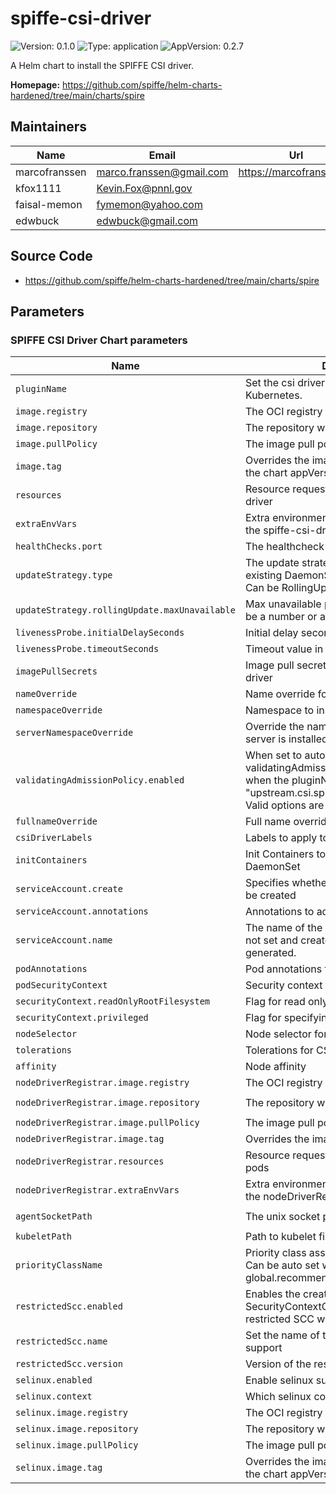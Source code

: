 # spiffe-csi-driver

![Version: 0.1.0](https://img.shields.io/badge/Version-0.1.0-informational?style=flat-square) ![Type: application](https://img.shields.io/badge/Type-application-informational?style=flat-square) ![AppVersion: 0.2.7](https://img.shields.io/badge/AppVersion-0.2.7-informational?style=flat-square)

A Helm chart to install the SPIFFE CSI driver.

**Homepage:** <https://github.com/spiffe/helm-charts-hardened/tree/main/charts/spire>

## Maintainers

| Name | Email | Url |
| ---- | ------ | --- |
| marcofranssen | <marco.franssen@gmail.com> | <https://marcofranssen.nl> |
| kfox1111 | <Kevin.Fox@pnnl.gov> |  |
| faisal-memon | <fymemon@yahoo.com> |  |
| edwbuck | <edwbuck@gmail.com> |  |

## Source Code

* <https://github.com/spiffe/helm-charts-hardened/tree/main/charts/spire>

<!-- The parameters section is generated using helm-docs.sh and should not be edited by hand. -->

## Parameters

### SPIFFE CSI Driver Chart parameters

| Name                                          | Description                                                                                                                                                              | Value                                       |
| --------------------------------------------- | ------------------------------------------------------------------------------------------------------------------------------------------------------------------------ | ------------------------------------------- |
| `pluginName`                                  | Set the csi driver name deployed to Kubernetes.                                                                                                                          | `csi.spiffe.io`                             |
| `image.registry`                              | The OCI registry to pull the image from                                                                                                                                  | `ghcr.io`                                   |
| `image.repository`                            | The repository within the registry                                                                                                                                       | `spiffe/spiffe-csi-driver`                  |
| `image.pullPolicy`                            | The image pull policy                                                                                                                                                    | `IfNotPresent`                              |
| `image.tag`                                   | Overrides the image tag whose default is the chart appVersion                                                                                                            | `""`                                        |
| `resources`                                   | Resource requests and limits for spiffe-csi-driver                                                                                                                       | `{}`                                        |
| `extraEnvVars`                                | Extra environment variables to be added to the spiffe-csi-driver container                                                                                               | `[]`                                        |
| `healthChecks.port`                           | The healthcheck port for spiffe-csi-driver                                                                                                                               | `9809`                                      |
| `updateStrategy.type`                         | The update strategy to use to replace existing DaemonSet pods with new pods. Can be RollingUpdate or OnDelete.                                                           | `RollingUpdate`                             |
| `updateStrategy.rollingUpdate.maxUnavailable` | Max unavailable pods during update. Can be a number or a percentage.                                                                                                     | `1`                                         |
| `livenessProbe.initialDelaySeconds`           | Initial delay seconds for livenessProbe                                                                                                                                  | `5`                                         |
| `livenessProbe.timeoutSeconds`                | Timeout value in seconds for livenessProbe                                                                                                                               | `5`                                         |
| `imagePullSecrets`                            | Image pull secret details for spiffe-csi-driver                                                                                                                          | `[]`                                        |
| `nameOverride`                                | Name override for spiffe-csi-driver                                                                                                                                      | `""`                                        |
| `namespaceOverride`                           | Namespace to install spiffe-csi-driver                                                                                                                                   | `""`                                        |
| `serverNamespaceOverride`                     | Override the namespace that the spire-server is installed into                                                                                                           | `""`                                        |
| `validatingAdmissionPolicy.enabled`           | When set to auto, the validatingAdmissionPolicy will be enabled when the pluginName == "upstream.csi.spiffe.io" and k8s >= 1.30.0. Valid options are [auto, true, false] | `auto`                                      |
| `fullnameOverride`                            | Full name override for spiffe-csi-driver                                                                                                                                 | `""`                                        |
| `csiDriverLabels`                             | Labels to apply to the CSIDriver                                                                                                                                         | `{}`                                        |
| `initContainers`                              | Init Containers to apply to the CSI Driver DaemonSet                                                                                                                     | `[]`                                        |
| `serviceAccount.create`                       | Specifies whether a service account should be created                                                                                                                    | `true`                                      |
| `serviceAccount.annotations`                  | Annotations to add to the service account                                                                                                                                | `{}`                                        |
| `serviceAccount.name`                         | The name of the service account to use. If not set and create is true, a name is generated.                                                                              | `""`                                        |
| `podAnnotations`                              | Pod annotations for spiffe-csi-driver                                                                                                                                    | `{}`                                        |
| `podSecurityContext`                          | Security context for CSI driver pods                                                                                                                                     | `{}`                                        |
| `securityContext.readOnlyRootFilesystem`      | Flag for read only root filesystem                                                                                                                                       | `true`                                      |
| `securityContext.privileged`                  | Flag for specifying privileged mode                                                                                                                                      | `true`                                      |
| `nodeSelector`                                | Node selector for CSI driver pods                                                                                                                                        | `{}`                                        |
| `tolerations`                                 | Tolerations for CSI driver pods                                                                                                                                          | `[]`                                        |
| `affinity`                                    | Node affinity                                                                                                                                                            | `{}`                                        |
| `nodeDriverRegistrar.image.registry`          | The OCI registry to pull the image from                                                                                                                                  | `registry.k8s.io`                           |
| `nodeDriverRegistrar.image.repository`        | The repository within the registry                                                                                                                                       | `sig-storage/csi-node-driver-registrar`     |
| `nodeDriverRegistrar.image.pullPolicy`        | The image pull policy                                                                                                                                                    | `IfNotPresent`                              |
| `nodeDriverRegistrar.image.tag`               | Overrides the image tag                                                                                                                                                  | `v2.9.4`                                    |
| `nodeDriverRegistrar.resources`               | Resource requests and limits for CSI driver pods                                                                                                                         | `{}`                                        |
| `nodeDriverRegistrar.extraEnvVars`            | Extra environment variables to be added to the nodeDriverRegistrar container                                                                                             | `[]`                                        |
| `agentSocketPath`                             | The unix socket path to the spire-agent                                                                                                                                  | `/run/spire/agent-sockets/spire-agent.sock` |
| `kubeletPath`                                 | Path to kubelet file                                                                                                                                                     | `/var/lib/kubelet`                          |
| `priorityClassName`                           | Priority class assigned to daemonset pods. Can be auto set with global.recommendations.priorityClassName.                                                                | `""`                                        |
| `restrictedScc.enabled`                       | Enables the creation of a SecurityContextConstraint based on the restricted SCC with CSI volume support                                                                  | `false`                                     |
| `restrictedScc.name`                          | Set the name of the restricted SCC with CSI support                                                                                                                      | `""`                                        |
| `restrictedScc.version`                       | Version of the restricted SCC                                                                                                                                            | `2`                                         |
| `selinux.enabled`                             | Enable selinux support                                                                                                                                                   | `false`                                     |
| `selinux.context`                             | Which selinux context to use                                                                                                                                             | `container_file_t`                          |
| `selinux.image.registry`                      | The OCI registry to pull the image from                                                                                                                                  | `registry.access.redhat.com`                |
| `selinux.image.repository`                    | The repository within the registry                                                                                                                                       | `ubi9`                                      |
| `selinux.image.pullPolicy`                    | The image pull policy                                                                                                                                                    | `IfNotPresent`                              |
| `selinux.image.tag`                           | Overrides the image tag whose default is the chart appVersion                                                                                                            | `9.6-1760340943`                            |

